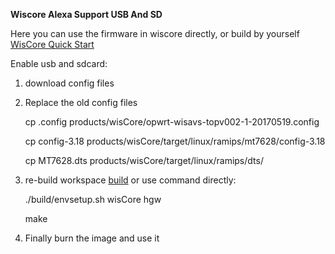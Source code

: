 **Wiscore Alexa Support USB And SD**

Here you can use the firmware in wiscore directly, or build by yourself
[WisCore Quick Start](https://github.com/RAKWireless/WisCore)

Enable usb and sdcard:
1. download config files
2. Replace the old config files

     cp .config products/wisCore/opwrt-wisavs-topv002-1-20170519.config
     
     cp config-3.18 products/wisCore/target/linux/ramips/mt7628/config-3.18
     
     cp MT7628.dts products/wisCore/target/linux/ramips/dts/

3. re-build workspace
     [build](https://github.com/RAKWireless/WisCore/wiki/WisCore)
     or use command directly:
     
     ./build/envsetup.sh wisCore hgw
     
     make

4. Finally burn the image and use it
